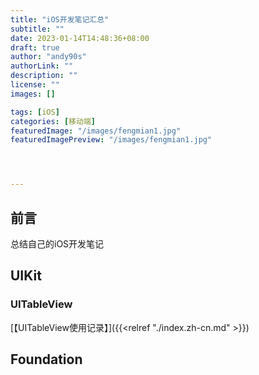 ```yaml
---
title: "iOS开发笔记汇总"
subtitle: ""
date: 2023-01-14T14:48:36+08:00
draft: true
author: "andy90s"
authorLink: ""
description: ""
license: ""
images: []

tags: [iOS]
categories: [移动端]
featuredImage: "/images/fengmian1.jpg"
featuredImagePreview: "/images/fengmian1.jpg"




---
```

<!--more-->

## 前言
总结自己的iOS开发笔记
## UIKit
### UITableView


[【UITableView使用记录】]({{<relref "./index.zh-cn.md" >}})

## Foundation
